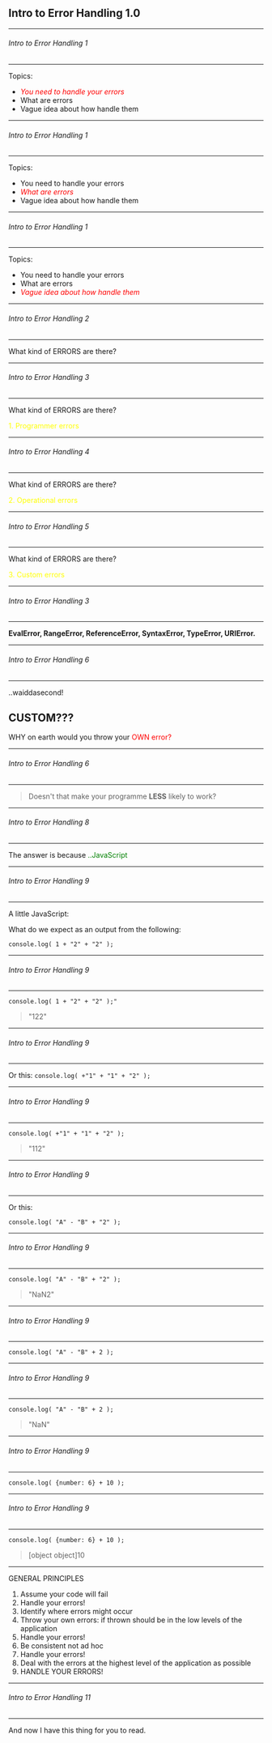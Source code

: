 ## Intro to Error Handling 1.0

---


###### Intro to Error Handling 1
---

Topics:

* <span style="color:red"> *You need to handle your errors* </span>
* What are errors
* Vague idea about how handle them

---

###### Intro to Error Handling 1
---

Topics:

* You need to handle your errors
* <span style="color:red"> *What are errors* </span>
* Vague idea about how handle them

---

###### Intro to Error Handling 1
---

Topics:

* You need to handle your errors
* What are errors
* <span style="color:red"> *Vague idea about how handle them* </span>

---

###### Intro to Error Handling 2
---

 What kind of ERRORS are there?

---

###### Intro to Error Handling 3
---

 What kind of ERRORS are there?

<span style="color:yellow"> 1. Programmer errors </span>

---

###### Intro to Error Handling 4
---

 What kind of ERRORS are there?

 <span style="color:yellow"> 2. Operational errors </span>

---

###### Intro to Error Handling 5
---

What kind of ERRORS are there?

<span style="color:yellow"> 3. Custom errors </span>

---

###### Intro to Error Handling 3
---

**EvalError, RangeError, ReferenceError, SyntaxError, TypeError, URIError.**

---

###### Intro to Error Handling 6
---

..waiddasecond!

## CUSTOM???  
WHY on earth would you throw your <span style="color:red">OWN error?</span>

---

###### Intro to Error Handling 6
---

> Doesn't that make your programme **LESS** likely to work?

---

###### Intro to Error Handling 8
---

The answer is because <span style="color:green">..JavaScript</span>

---

###### Intro to Error Handling 9
---

A little JavaScript:

What do we expect as an output from the following:

```console.log( 1 + "2" + "2" );```

---

###### Intro to Error Handling 9
---

```console.log( 1 + "2" + "2" );"```
>"122"

---

###### Intro to Error Handling 9
---
Or this:
```console.log( +"1" + "1" + "2" );```

---

###### Intro to Error Handling 9
---
```console.log( +"1" + "1" + "2" );```
>"112"

---

###### Intro to Error Handling 9
---

Or this:

```console.log( "A" - "B" + "2" );```

---

###### Intro to Error Handling 9
---

```console.log( "A" - "B" + "2" );```
> "NaN2"

---

###### Intro to Error Handling 9
---

```console.log( "A" - "B" + 2 );```

---

###### Intro to Error Handling 9
---

```console.log( "A" - "B" + 2 );```

>"NaN"

---

###### Intro to Error Handling 9
---

 ```console.log( {number: 6} + 10 );```

---

###### Intro to Error Handling 9
---

 ```console.log( {number: 6} + 10 );```
> [object object]10

---

GENERAL PRINCIPLES

1. Assume your code will fail  
2. Handle your errors!
3. Identify where errors might occur
5. Throw your own errors: if thrown should be in the low levels of the application
6. Handle your errors!
7. Be consistent not ad hoc
8. Handle your errors!
9. Deal with the errors at the highest level of the application as possible
10. HANDLE YOUR ERRORS!

---

###### Intro to Error Handling 11
---

And now I have this thing for you to read.
